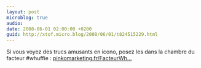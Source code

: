 ```yaml
---
layout: post
microblog: true
audio: 
date: 2008-06-01 02:00:00 +0200
guid: http://xtof.micro.blog/2008/06/01/t824515229.html
---
```

Si vous voyez des trucs amusants en icono, posez les dans la chambre du facteur #whuffie : [pinkomarketing.fr/FacteurWh...](http://pinkomarketing.fr/FacteurWhuffie)
